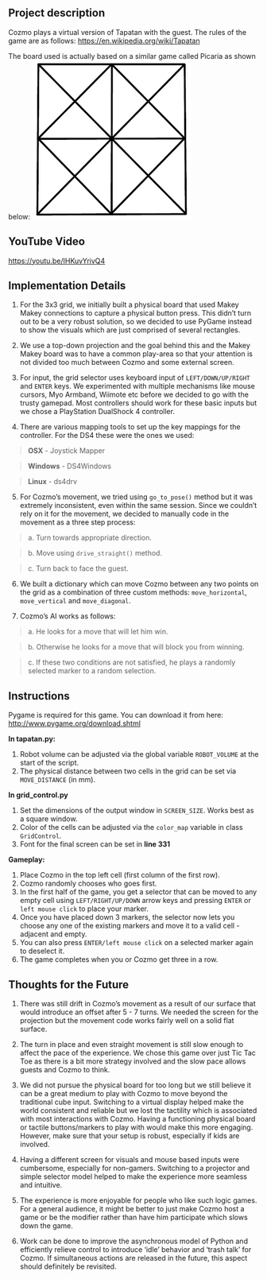 ## Project description

Cozmo plays a virtual version of Tapatan with the guest. The rules of the game are as follows: https://en.wikipedia.org/wiki/Tapatan

The board used is actually based on a similar game called Picaria as shown below:
![Game Grid](/tapatan/readme_img/grid.png?raw=true "Game Grid")

## YouTube Video

https://youtu.be/IHKuvYrivQ4

## Implementation Details

1. For the 3x3 grid, we initially built a physical board that used Makey Makey connections to capture a physical button press. This didn’t turn out to be a very robust solution, so we decided to use PyGame instead to show the visuals which are just comprised of several rectangles.

2. We use a top-down projection and the goal behind this and the Makey Makey board was to have a common play-area so that your attention is not divided too much between Cozmo and some external screen.

3. For input, the grid selector uses keyboard input of `LEFT/DOWN/UP/RIGHT` and `ENTER` keys. We experimented with multiple mechanisms like mouse cursors, Myo Armband, Wiimote etc before we decided to go with the trusty gamepad. Most controllers should work for these basic inputs but we chose a PlayStation DualShock 4 controller.

4. There are various mapping tools to set up the key mappings for the controller. For the DS4 these were the ones we used:
  > **OSX** - Joystick Mapper
  
  > **Windows** - DS4Windows
  
  > **Linux** - ds4drv

5. For Cozmo’s movement, we tried using `go_to_pose()` method but it was extremely inconsistent, even within the same session. Since we couldn’t rely on it for the movement, we decided to manually code in the movement as a three step process:
  >a. Turn towards appropriate direction.
  
  >b. Move using `drive_straight()` method.
  
  >c. Turn back to face the guest.

6. We built a dictionary which can move Cozmo between any two points on the grid as a combination of three custom methods: `move_horizontal`, `move_vertical` and `move_diagonal`.

7. Cozmo’s AI works as follows:
  > a. He looks for a move that will let him win.
  
  > b. Otherwise he looks for a move that will block you from winning.
  
  > c. If these two conditions are not satisfied, he plays a randomly selected marker to a random selection.

## Instructions

Pygame is required for this game. You can download it from here: http://www.pygame.org/download.shtml

**In tapatan.py:**

1. Robot volume can be adjusted via the global variable `ROBOT_VOLUME` at the start of the script.
2. The physical distance between two cells in the grid can be set via `MOVE_DISTANCE` (in mm).

**In grid_control.py**

1. Set the dimensions of the output window in `SCREEN_SIZE`. Works best as a square window.
2. Color of the cells can be adjusted via the `color_map` variable in class `GridControl`.
3. Font for the final screen can be set in **line 331**

**Gameplay:**

1. Place Cozmo in the top left cell (first column of the first row).
2. Cozmo randomly chooses who goes first.
3. In the first half of the game, you get a selector that can be moved to any empty cell using `LEFT/RIGHT/UP/DOWN` arrow keys and pressing `ENTER` or `left mouse click` to place your marker.
4. Once you have placed down 3 markers, the selector now lets you choose any one of the existing markers and move it to a valid cell - adjacent and empty.
5. You can also press `ENTER/left mouse click` on a selected marker again to deselect it.
6. The game completes when you or Cozmo get three in a row.

## Thoughts for the Future

1. There was still drift in Cozmo’s movement as a result of our surface that would introduce an offset after 5 - 7 turns. We needed the screen for the projection but the movement code works fairly well on a solid flat surface.

2. The turn in place and even straight movement is still slow enough to affect the pace of the experience. We chose this game over just Tic Tac Toe as there is a bit more strategy involved and the slow pace allows guests and Cozmo to think.

3. We did not pursue the physical board for too long but we still believe it can be a great medium to play with Cozmo to move beyond the traditional cube input. Switching to a virtual display helped make the world consistent and reliable but we lost the tactility which is associated with most interactions with Cozmo. Having a functioning physical board or tactile buttons/markers to play with would make this more engaging. However, make sure that your setup is robust, especially if kids are involved.

4. Having a different screen for visuals and mouse based inputs were cumbersome, especially for non-gamers. Switching to a projector and simple selector model helped to make the experience more seamless and intuitive.

5. The experience is more enjoyable for people who like such logic games. For a general audience, it might be better to just make Cozmo host a game or be the modifier rather than have him participate which slows down the game.

6. Work can be done to improve the asynchronous model of Python and efficiently relieve control to introduce ‘idle’ behavior and ‘trash talk’ for Cozmo. If simultaneous actions are released in the future, this aspect should definitely be revisited.
